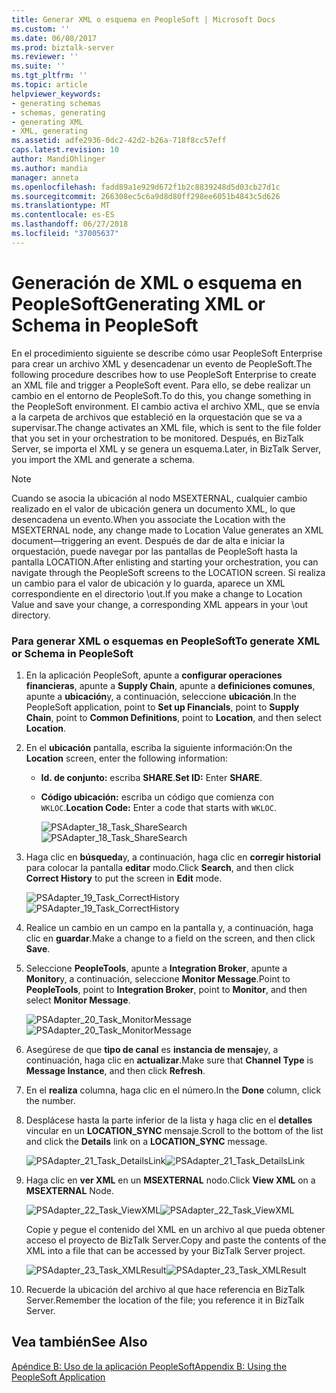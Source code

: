 ```yaml
---
title: Generar XML o esquema en PeopleSoft | Microsoft Docs
ms.custom: ''
ms.date: 06/08/2017
ms.prod: biztalk-server
ms.reviewer: ''
ms.suite: ''
ms.tgt_pltfrm: ''
ms.topic: article
helpviewer_keywords:
- generating schemas
- schemas, generating
- generating XML
- XML, generating
ms.assetid: adfe2936-0dc2-42d2-b26a-718f8cc57eff
caps.latest.revision: 10
author: MandiOhlinger
ms.author: mandia
manager: anneta
ms.openlocfilehash: fadd89a1e929d672f1b2c8839248d5d03cb27d1c
ms.sourcegitcommit: 266308ec5c6a9d8d80ff298ee6051b4843c5d626
ms.translationtype: MT
ms.contentlocale: es-ES
ms.lasthandoff: 06/27/2018
ms.locfileid: "37005637"
---
```

# <a name="generating-xml-or-schema-in-peoplesoft"></a><span data-ttu-id="28955-102">Generación de XML o esquema en PeopleSoft</span><span class="sxs-lookup"><span data-stu-id="28955-102">Generating XML or Schema in PeopleSoft</span></span>
<span data-ttu-id="28955-103">En el procedimiento siguiente se describe cómo usar PeopleSoft Enterprise para crear un archivo XML y desencadenar un evento de PeopleSoft.</span><span class="sxs-lookup"><span data-stu-id="28955-103">The following procedure describes how to use PeopleSoft Enterprise to create an XML file and trigger a PeopleSoft event.</span></span> <span data-ttu-id="28955-104">Para ello, se debe realizar un cambio en el entorno de PeopleSoft.</span><span class="sxs-lookup"><span data-stu-id="28955-104">To do this, you change something in the PeopleSoft environment.</span></span> <span data-ttu-id="28955-105">El cambio activa el archivo XML, que se envía a la carpeta de archivos que estableció en la orquestación que se va a supervisar.</span><span class="sxs-lookup"><span data-stu-id="28955-105">The change activates an XML file, which is sent to the file folder that you set in your orchestration to be monitored.</span></span> <span data-ttu-id="28955-106">Después, en BizTalk Server, se importa el XML y se genera un esquema.</span><span class="sxs-lookup"><span data-stu-id="28955-106">Later, in BizTalk Server, you import the XML and generate a schema.</span></span>  
  
> [!NOTE]
>  <span data-ttu-id="28955-107">Cuando se asocia la ubicación al nodo MSEXTERNAL, cualquier cambio realizado en el valor de ubicación genera un documento XML, lo que desencadena un evento.</span><span class="sxs-lookup"><span data-stu-id="28955-107">When you associate the Location with the MSEXTERNAL node, any change made to Location Value generates an XML document—triggering an event.</span></span> <span data-ttu-id="28955-108">Después de dar de alta e iniciar la orquestación, puede navegar por las pantallas de PeopleSoft hasta la pantalla LOCATION.</span><span class="sxs-lookup"><span data-stu-id="28955-108">After enlisting and starting your orchestration, you can navigate through the PeopleSoft screens to the LOCATION screen.</span></span> <span data-ttu-id="28955-109">Si realiza un cambio para el valor de ubicación y lo guarda, aparece un XML correspondiente en el directorio \out.</span><span class="sxs-lookup"><span data-stu-id="28955-109">If you make a change to Location Value and save your change, a corresponding XML appears in your \out directory.</span></span>  
  
### <a name="to-generate-xml-or-schema-in-peoplesoft"></a><span data-ttu-id="28955-110">Para generar XML o esquemas en PeopleSoft</span><span class="sxs-lookup"><span data-stu-id="28955-110">To generate XML or Schema in PeopleSoft</span></span>  
  
1. <span data-ttu-id="28955-111">En la aplicación PeopleSoft, apunte a **configurar operaciones financieras**, apunte a **Supply Chain**, apunte a **definiciones comunes**, apunte a **ubicación**y, a continuación, seleccione **ubicación**.</span><span class="sxs-lookup"><span data-stu-id="28955-111">In the PeopleSoft application, point to **Set up Financials**, point to **Supply Chain**, point to **Common Definitions**, point to **Location**, and then select **Location**.</span></span>  
  
2. <span data-ttu-id="28955-112">En el **ubicación** pantalla, escriba la siguiente información:</span><span class="sxs-lookup"><span data-stu-id="28955-112">On the **Location** screen, enter the following information:</span></span>  
  
   - <span data-ttu-id="28955-113">**Id. de conjunto:** escriba **SHARE**.</span><span class="sxs-lookup"><span data-stu-id="28955-113">**Set ID:** Enter **SHARE**.</span></span>  
  
   - <span data-ttu-id="28955-114">**Código ubicación:** escriba un código que comienza con `WKLOC`.</span><span class="sxs-lookup"><span data-stu-id="28955-114">**Location Code:** Enter a code that starts with `WKLOC`.</span></span>  
  
     <span data-ttu-id="28955-115">![](../core/media/psadapter-18-task-sharesearch.gif "PSAdapter_18_Task_ShareSearch")</span><span class="sxs-lookup"><span data-stu-id="28955-115">![](../core/media/psadapter-18-task-sharesearch.gif "PSAdapter_18_Task_ShareSearch")</span></span>  
  
3. <span data-ttu-id="28955-116">Haga clic en **búsqueda**y, a continuación, haga clic en **corregir historial** para colocar la pantalla **editar** modo.</span><span class="sxs-lookup"><span data-stu-id="28955-116">Click **Search**, and then click **Correct History** to put the screen in **Edit** mode.</span></span>  
  
    <span data-ttu-id="28955-117">![](../core/media/psadapter-19-task-correcthistory.gif "PSAdapter_19_Task_CorrectHistory")</span><span class="sxs-lookup"><span data-stu-id="28955-117">![](../core/media/psadapter-19-task-correcthistory.gif "PSAdapter_19_Task_CorrectHistory")</span></span>  
  
4. <span data-ttu-id="28955-118">Realice un cambio en un campo en la pantalla y, a continuación, haga clic en **guardar**.</span><span class="sxs-lookup"><span data-stu-id="28955-118">Make a change to a field on the screen, and then click **Save**.</span></span>  
  
5. <span data-ttu-id="28955-119">Seleccione **PeopleTools**, apunte a **Integration Broker**, apunte a **Monitor**y, a continuación, seleccione **Monitor Message**.</span><span class="sxs-lookup"><span data-stu-id="28955-119">Point to **PeopleTools**, point to **Integration Broker**, point to **Monitor**, and then select **Monitor Message**.</span></span>  
  
    <span data-ttu-id="28955-120">![](../core/media/psadapter-20-task-monitormessage.gif "PSAdapter_20_Task_MonitorMessage")</span><span class="sxs-lookup"><span data-stu-id="28955-120">![](../core/media/psadapter-20-task-monitormessage.gif "PSAdapter_20_Task_MonitorMessage")</span></span>  
  
6. <span data-ttu-id="28955-121">Asegúrese de que **tipo de canal** es **instancia de mensaje**y, a continuación, haga clic en **actualizar**.</span><span class="sxs-lookup"><span data-stu-id="28955-121">Make sure that **Channel Type** is **Message Instance**, and then click **Refresh**.</span></span>  
  
7. <span data-ttu-id="28955-122">En el **realiza** columna, haga clic en el número.</span><span class="sxs-lookup"><span data-stu-id="28955-122">In the **Done** column, click the number.</span></span>  
  
8. <span data-ttu-id="28955-123">Desplácese hasta la parte inferior de la lista y haga clic en el **detalles** vincular en un **LOCATION_SYNC** mensaje.</span><span class="sxs-lookup"><span data-stu-id="28955-123">Scroll to the bottom of the list and click the **Details** link on a **LOCATION_SYNC** message.</span></span>  
  
    <span data-ttu-id="28955-124">![](../core/media/psadapter-21-task-detailslink.gif "PSAdapter_21_Task_DetailsLink")</span><span class="sxs-lookup"><span data-stu-id="28955-124">![](../core/media/psadapter-21-task-detailslink.gif "PSAdapter_21_Task_DetailsLink")</span></span>  
  
9. <span data-ttu-id="28955-125">Haga clic en **ver XML** en un **MSEXTERNAL** nodo.</span><span class="sxs-lookup"><span data-stu-id="28955-125">Click **View XML** on a **MSEXTERNAL** Node.</span></span>  
  
     <span data-ttu-id="28955-126">![](../core/media/psadapter-22-task-viewxml.gif "PSAdapter_22_Task_ViewXML")</span><span class="sxs-lookup"><span data-stu-id="28955-126">![](../core/media/psadapter-22-task-viewxml.gif "PSAdapter_22_Task_ViewXML")</span></span>  
  
     <span data-ttu-id="28955-127">Copie y pegue el contenido del XML en un archivo al que pueda obtener acceso el proyecto de BizTalk Server.</span><span class="sxs-lookup"><span data-stu-id="28955-127">Copy and paste the contents of the XML into a file that can be accessed by your BizTalk Server project.</span></span>  
  
     <span data-ttu-id="28955-128">![](../core/media/psadapter-23-task-xmlresult.gif "PSAdapter_23_Task_XMLResult")</span><span class="sxs-lookup"><span data-stu-id="28955-128">![](../core/media/psadapter-23-task-xmlresult.gif "PSAdapter_23_Task_XMLResult")</span></span>  
  
10. <span data-ttu-id="28955-129">Recuerde la ubicación del archivo al que hace referencia en BizTalk Server.</span><span class="sxs-lookup"><span data-stu-id="28955-129">Remember the location of the file;  you reference it in BizTalk Server.</span></span>  
  
## <a name="see-also"></a><span data-ttu-id="28955-130">Vea también</span><span class="sxs-lookup"><span data-stu-id="28955-130">See Also</span></span>  
 [<span data-ttu-id="28955-131">Apéndice B: Uso de la aplicación PeopleSoft</span><span class="sxs-lookup"><span data-stu-id="28955-131">Appendix B: Using the PeopleSoft Application</span></span>](../core/appendix-b-using-the-peoplesoft-application.md)